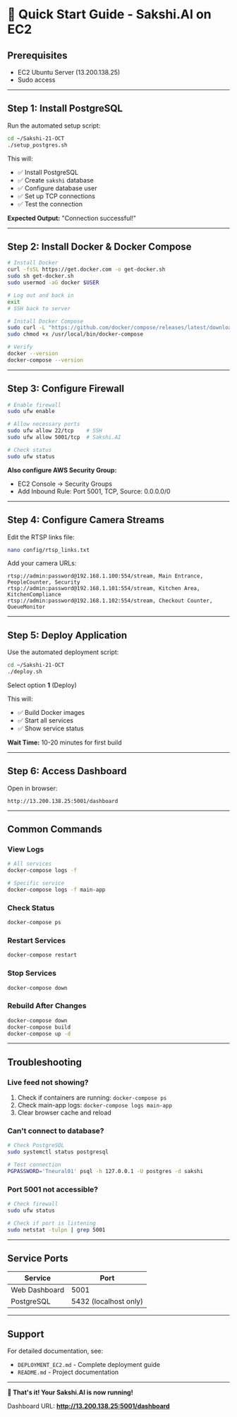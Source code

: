 # 🚀 Quick Start Guide - Sakshi.AI on EC2

## Prerequisites
- EC2 Ubuntu Server (13.200.138.25)
- Sudo access

---

## Step 1: Install PostgreSQL

Run the automated setup script:

```bash
cd ~/Sakshi-21-OCT
./setup_postgres.sh
```

This will:
- ✅ Install PostgreSQL
- ✅ Create `sakshi` database
- ✅ Configure database user
- ✅ Set up TCP connections
- ✅ Test the connection

**Expected Output:** "Connection successful!"

---

## Step 2: Install Docker & Docker Compose

```bash
# Install Docker
curl -fsSL https://get.docker.com -o get-docker.sh
sudo sh get-docker.sh
sudo usermod -aG docker $USER

# Log out and back in
exit
# SSH back to server

# Install Docker Compose
sudo curl -L "https://github.com/docker/compose/releases/latest/download/docker-compose-$(uname -s)-$(uname -m)" -o /usr/local/bin/docker-compose
sudo chmod +x /usr/local/bin/docker-compose

# Verify
docker --version
docker-compose --version
```

---

## Step 3: Configure Firewall

```bash
# Enable firewall
sudo ufw enable

# Allow necessary ports
sudo ufw allow 22/tcp    # SSH
sudo ufw allow 5001/tcp  # Sakshi.AI

# Check status
sudo ufw status
```

**Also configure AWS Security Group:**
- EC2 Console → Security Groups
- Add Inbound Rule: Port 5001, TCP, Source: 0.0.0.0/0

---

## Step 4: Configure Camera Streams

Edit the RTSP links file:

```bash
nano config/rtsp_links.txt
```

Add your camera URLs:
```
rtsp://admin:password@192.168.1.100:554/stream, Main Entrance, PeopleCounter, Security
rtsp://admin:password@192.168.1.101:554/stream, Kitchen Area, KitchenCompliance
rtsp://admin:password@192.168.1.102:554/stream, Checkout Counter, QueueMonitor
```

---

## Step 5: Deploy Application

Use the automated deployment script:

```bash
cd ~/Sakshi-21-OCT
./deploy.sh
```

Select option **1** (Deploy)

This will:
- ✅ Build Docker images
- ✅ Start all services
- ✅ Show service status

**Wait Time:** 10-20 minutes for first build

---

## Step 6: Access Dashboard

Open in browser:
```
http://13.200.138.25:5001/dashboard
```

---

## Common Commands

### View Logs
```bash
# All services
docker-compose logs -f

# Specific service
docker-compose logs -f main-app
```

### Check Status
```bash
docker-compose ps
```

### Restart Services
```bash
docker-compose restart
```

### Stop Services
```bash
docker-compose down
```

### Rebuild After Changes
```bash
docker-compose down
docker-compose build
docker-compose up -d
```

---

## Troubleshooting

### Live feed not showing?
1. Check if containers are running: `docker-compose ps`
2. Check main-app logs: `docker-compose logs main-app`
3. Clear browser cache and reload

### Can't connect to database?
```bash
# Check PostgreSQL
sudo systemctl status postgresql

# Test connection
PGPASSWORD='Tneural01' psql -h 127.0.0.1 -U postgres -d sakshi
```

### Port 5001 not accessible?
```bash
# Check firewall
sudo ufw status

# Check if port is listening
sudo netstat -tulpn | grep 5001
```

---

## Service Ports

| Service | Port |
|---------|------|
| Web Dashboard | 5001 |
| PostgreSQL | 5432 (localhost only) |

---

## Support

For detailed documentation, see:
- `DEPLOYMENT_EC2.md` - Complete deployment guide
- `README.md` - Project documentation

---

**🎉 That's it! Your Sakshi.AI is now running!**

Dashboard URL: **http://13.200.138.25:5001/dashboard**

